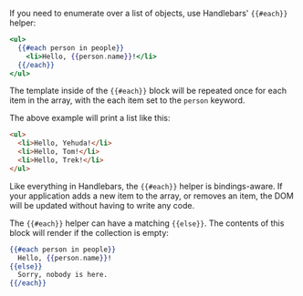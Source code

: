 If you need to enumerate over a list of objects, use Handlebars' `{{#each}}` helper:

```handlebars
<ul>
  {{#each person in people}}
    <li>Hello, {{person.name}}!</li>
  {{/each}}
</ul>
```

The template inside of the `{{#each}}` block will be repeated once for
each item in the array, with the each item set to the `person` keyword.

The above example will print a list like this:

```html
<ul>
  <li>Hello, Yehuda!</li>
  <li>Hello, Tom!</li>
  <li>Hello, Trek!</li>
</ul>
```

Like everything in Handlebars, the `{{#each}}` helper is bindings-aware.
If your application adds a new item to the array, or removes an item,
the DOM will be updated without having to write any code.

The `{{#each}}` helper can have a matching `{{else}}`.
The contents of this block will render if the collection is empty:

```handlebars
{{#each person in people}}
  Hello, {{person.name}}!
{{else}}
  Sorry, nobody is here.
{{/each}}
```

<!-- eof - needed for pages that end in a code block  -->
